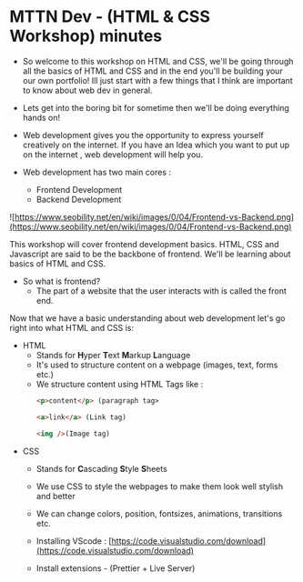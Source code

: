# MTTN Dev - (HTML & CSS Workshop) minutes

- So welcome to this workshop on HTML and CSS, we'll be going through all the basics of HTML and CSS and in the end you'll be building your our own portfolio! Ill just start with a few things that I think are important to know about web dev in general.

- Lets get into the boring bit for sometime then we'll be doing everything hands on!

- Web development gives you the opportunity to express yourself creatively on the internet. If you have an Idea which you want to put up on the internet , web development will help you.

- Web development has two main cores :
    - Frontend Development
    - Backend Development


![https://www.seobility.net/en/wiki/images/0/04/Frontend-vs-Backend.png](https://www.seobility.net/en/wiki/images/0/04/Frontend-vs-Backend.png)

This workshop will cover frontend development basics. HTML, CSS and Javascript are said to be the backbone of frontend. We'll be learning about basics of HTML and CSS.

- So what is frontend?
    - The part of a website that the user interacts with is called the front end.


Now that we have a basic understanding about web development let's go right into what HTML and CSS is:

- HTML
    - Stands for **H**yper **T**ext **M**arkup **L**anguage
    - It's used to structure content on a webpage (images, text, forms etc.)
    - We structure content using HTML Tags like :
        ```html
        <p>content</p> (paragraph tag>

        <a>link</a> (Link tag)

        <img />(Image tag)
        ```
- CSS
    - Stands for **C**ascading **S**tyle **S**heets
    - We use CSS to style the webpages to make them look well stylish and better
    - We can change colors, position, fontsizes, animations, transitions etc.

    - Installing VScode : [https://code.visualstudio.com/download](https://code.visualstudio.com/download)
    - Install extensions - (Prettier + Live Server)
